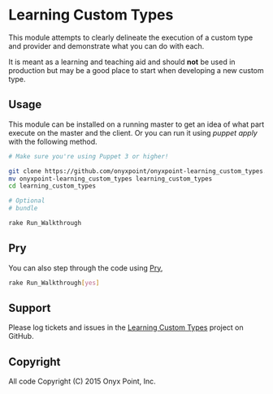 # Learning Custom Types

This module attempts to clearly delineate the execution of a custom type and
provider and demonstrate what you can do with each.

It is meant as a learning and teaching aid and should **not** be used in production
but may be a good place to start when developing a new custom type.

## Usage

This module can be installed on a running master to get an idea of what part
execute on the master and the client. Or you can run it using *puppet apply*
with the following method.

```bash
# Make sure you're using Puppet 3 or higher!

git clone https://github.com/onyxpoint/onyxpoint-learning_custom_types.git
mv onyxpoint-learning_custom_types learning_custom_types
cd learning_custom_types

# Optional
# bundle

rake Run_Walkthrough
```

## Pry

You can also step through the code using [Pry](https://github.com/pry/pry),

```bash
rake Run_Walkthrough[yes]
```

## Support

Please log tickets and issues in the
[Learning Custom Types](https://github.com/onyxpoint/puppet_modules/learning_custom_types)
project on GitHub.

## Copyright

All code Copyright (C) 2015 Onyx Point, Inc.

